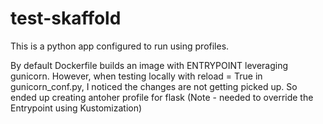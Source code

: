 # test-skaffold

This is a python app configured to run using profiles.

By default Dockerfile builds an image with ENTRYPOINT leveraging gunicorn.  However, when testing locally with reload = True in gunicorn_conf.py, I noticed the changes are not getting picked up.  So ended up creating antoher profile for flask (Note - needed to override the Entrypoint using Kustomization)
